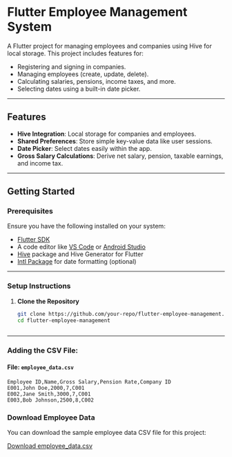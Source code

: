 # Flutter Employee Management System

A Flutter project for managing employees and companies using Hive for local storage. This project includes features for:

- Registering and signing in companies.
- Managing employees (create, update, delete).
- Calculating salaries, pensions, income taxes, and more.
- Selecting dates using a built-in date picker.

---

## Features

- **Hive Integration**: Local storage for companies and employees.
- **Shared Preferences**: Store simple key-value data like user sessions.
- **Date Picker**: Select dates easily within the app.
- **Gross Salary Calculations**: Derive net salary, pension, taxable earnings, and income tax.

---

## Getting Started

### Prerequisites

Ensure you have the following installed on your system:

- [Flutter SDK](https://flutter.dev/docs/get-started/install)
- A code editor like [VS Code](https://code.visualstudio.com/) or [Android Studio](https://developer.android.com/studio)
- [Hive](https://docs.hivedb.dev/) package and Hive Generator for Flutter
- [Intl Package](https://pub.dev/packages/intl) for date formatting (optional)

---

### Setup Instructions

1. **Clone the Repository**
   ```bash
   git clone https://github.com/your-repo/flutter-employee-management.git
   cd flutter-employee-management



---

### Adding the CSV File:

#### File: `employee_data.csv`

```csv
Employee ID,Name,Gross Salary,Pension Rate,Company ID
E001,John Doe,2000,7,C001
E002,Jane Smith,3000,7,C001
E003,Bob Johnson,2500,8,C002
```

### Download Employee Data

You can download the sample employee data CSV file for this project:

[Download employee_data.csv](https://github.com/hirpha/demoz/raw/main/employee_data.csv)
